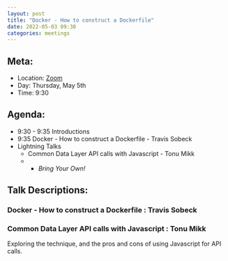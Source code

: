 ```yaml
---
layout: post
title: "Docker - How to construct a Dockerfile"
date: 2022-05-03 09:30
categories: meetings
---
```


## Meta:

- Location: [Zoom](https://z.umn.edu/cpmstream)
- Day: Thursday, May 5th
- Time: 9:30

## Agenda:

- 9:30 - 9:35 Introductions
- 9:35 Docker - How to construct a Dockerfile - Travis Sobeck
- Lightning Talks
  - Common Data Layer API calls with Javascript - Tonu Mikk 
  -   - _Bring Your Own!_

## Talk Descriptions:

### Docker - How to construct a Dockerfile : Travis Sobeck


### Common Data Layer API calls with Javascript : Tonu Mikk

Exploring the technique, and the pros and cons of using Javascript for API calls.
